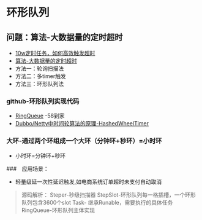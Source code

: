 # 环形队列
## 问题：算法-大数据量的定时超时
- [10w定时任务，如何高效触发超时](https://blog.csdn.net/shenjian58/article/details/89849908)
- [算法-大数据量的定时超时](https://blog.csdn.net/aBOUNTWINTER/article/details/79407768)
- 方法一：轮询扫描法
- 方法二：多timer触发
- 方法三：环形队列法

### github-环形队列实现代码
- [RingQueue](https://github.com/a870368162/RingQueue/tree/master/RingQueue) -58到家
- [Dubbo/Netty中时间轮算法的原理-HashedWheelTimer](https://blog.csdn.net/dbqb007/article/details/90740839)

### 大环-通过两个环组成一个大环（分钟环+秒环）=小时环
- 小时环=分钟环+秒环

###　应用场景：
- 轻量级延一次性延迟触发,如电商系统订单超时未支付自动取消

> 源码解析： Steper-秒级扫描器 StepSlot-环形队列每一格插槽，一个环形队列包含3600个slot Task- 继承Runable，需要执行的具体任务 RingQueue-环形队列主体实现